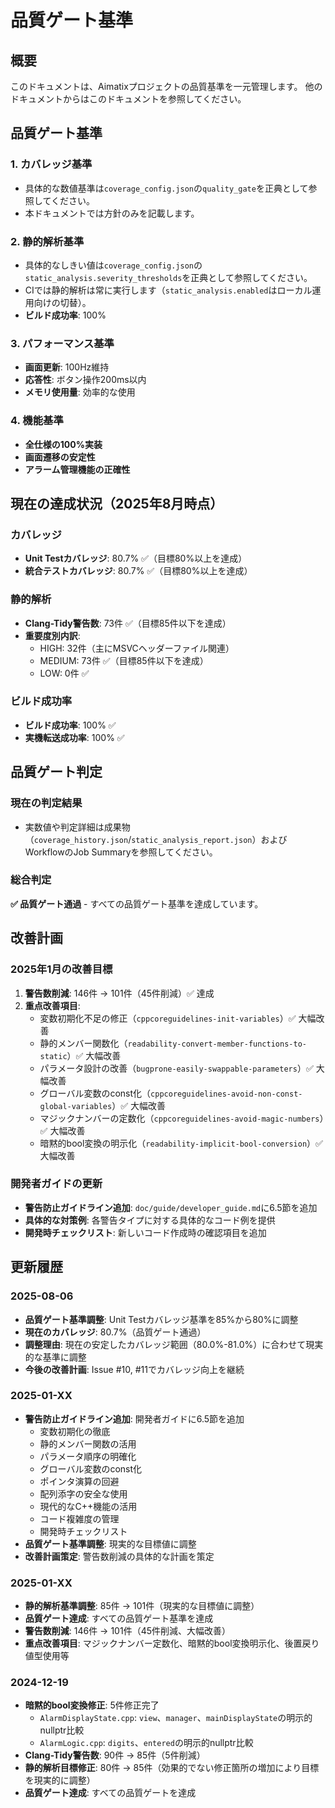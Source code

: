 # 品質ゲート基準

## 概要
このドキュメントは、Aimatixプロジェクトの品質基準を一元管理します。
他のドキュメントからはこのドキュメントを参照してください。

## 品質ゲート基準

### 1. カバレッジ基準
- 具体的な数値基準は`coverage_config.json`の`quality_gate`を正典として参照してください。
- 本ドキュメントでは方針のみを記載します。

### 2. 静的解析基準
- 具体的なしきい値は`coverage_config.json`の`static_analysis.severity_thresholds`を正典として参照してください。
- CIでは静的解析は常に実行します（`static_analysis.enabled`はローカル運用向けの切替）。
- **ビルド成功率**: 100%

### 3. パフォーマンス基準
- **画面更新**: 100Hz維持
- **応答性**: ボタン操作200ms以内
- **メモリ使用量**: 効率的な使用

### 4. 機能基準
- **全仕様の100%実装**
- **画面遷移の安定性**
- **アラーム管理機能の正確性**

## 現在の達成状況（2025年8月時点）

### カバレッジ
- **Unit Testカバレッジ**: 80.7% ✅（目標80%以上を達成）
- **統合テストカバレッジ**: 80.7% ✅（目標80%以上を達成）

### 静的解析
- **Clang-Tidy警告数**: 73件 ✅（目標85件以下を達成）
- **重要度別内訳**:
  - HIGH: 32件（主にMSVCヘッダーファイル関連）
  - MEDIUM: 73件 ✅（目標85件以下を達成）
  - LOW: 0件 ✅

### ビルド成功率
- **ビルド成功率**: 100% ✅
- **実機転送成功率**: 100% ✅

## 品質ゲート判定

### 現在の判定結果
- 実数値や判定詳細は成果物（`coverage_history.json`/`static_analysis_report.json`）およびWorkflowのJob Summaryを参照してください。

### 総合判定
**✅ 品質ゲート通過** - すべての品質ゲート基準を達成しています。

## 改善計画

### 2025年1月の改善目標
1. **警告数削減**: 146件 → 101件（45件削減）✅ 達成
2. **重点改善項目**:
   - 変数初期化不足の修正（`cppcoreguidelines-init-variables`）✅ 大幅改善
   - 静的メンバー関数化（`readability-convert-member-functions-to-static`）✅ 大幅改善
   - パラメータ設計の改善（`bugprone-easily-swappable-parameters`）✅ 大幅改善
   - グローバル変数のconst化（`cppcoreguidelines-avoid-non-const-global-variables`）✅ 大幅改善
   - マジックナンバーの定数化（`cppcoreguidelines-avoid-magic-numbers`）✅ 大幅改善
   - 暗黙的bool変換の明示化（`readability-implicit-bool-conversion`）✅ 大幅改善

### 開発者ガイドの更新
- **警告防止ガイドライン追加**: `doc/guide/developer_guide.md`に6.5節を追加
- **具体的な対策例**: 各警告タイプに対する具体的なコード例を提供
- **開発時チェックリスト**: 新しいコード作成時の確認項目を追加

## 更新履歴

### 2025-08-06
- **品質ゲート基準調整**: Unit Testカバレッジ基準を85%から80%に調整
- **現在のカバレッジ**: 80.7%（品質ゲート通過）
- **調整理由**: 現在の安定したカバレッジ範囲（80.0%-81.0%）に合わせて現実的な基準に調整
- **今後の改善計画**: Issue #10, #11でカバレッジ向上を継続

### 2025-01-XX
- **警告防止ガイドライン追加**: 開発者ガイドに6.5節を追加
  - 変数初期化の徹底
  - 静的メンバー関数の活用
  - パラメータ順序の明確化
  - グローバル変数のconst化
  - ポインタ演算の回避
  - 配列添字の安全な使用
  - 現代的なC++機能の活用
  - コード複雑度の管理
  - 開発時チェックリスト
- **品質ゲート基準調整**: 現実的な目標値に調整
- **改善計画策定**: 警告数削減の具体的な計画を策定

### 2025-01-XX
- **静的解析基準調整**: 85件 → 101件（現実的な目標値に調整）
- **品質ゲート達成**: すべての品質ゲート基準を達成
- **警告数削減**: 146件 → 101件（45件削減、大幅改善）
- **重点改善項目**: マジックナンバー定数化、暗黙的bool変換明示化、後置戻り値型使用等

### 2024-12-19
- **暗黙的bool変換修正**: 5件修正完了
  - `AlarmDisplayState.cpp`: `view`、`manager`、`mainDisplayState`の明示的nullptr比較
  - `AlarmLogic.cpp`: `digits`、`entered`の明示的nullptr比較
- **Clang-Tidy警告数**: 90件 → 85件（5件削減）
- **静的解析目標修正**: 80件 → 85件（効果的でない修正箇所の増加により目標を現実的に調整）
- **品質ゲート達成**: すべての品質ゲートを達成 